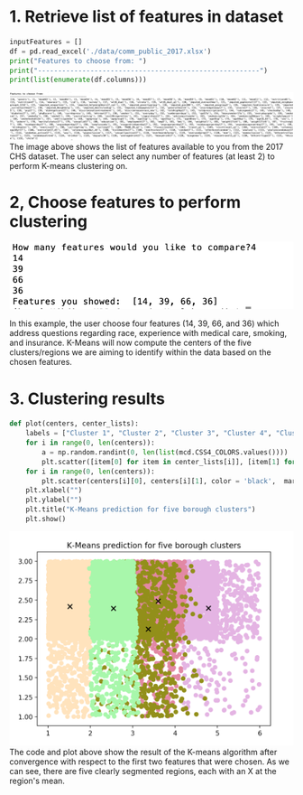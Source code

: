 # 1. Retrieve list of features in dataset
```python
inputFeatures = []
df = pd.read_excel('./data/comm_public_2017.xlsx')
print("Features to choose from: ")
print("-------------------------------------------------------")
print(list(enumerate(df.columns)))
```
![Image](/images/list_of_features.png?raw=true)
The image above shows the list of features available to you from the 2017 CHS dataset. The user can select any number of features (at least 2) to perform K-means clustering on. 






# 2, Choose features to perform clustering
![Image](/images/add_features.png?raw=true)

In this example, the user choose four features (14, 39, 66, and 36) which address questions regarding race, experience with medical care, smoking, and insurance. K-Means will now compute the centers of the five clusters/regions we are aiming to identify within the data based on the chosen features. 




# 3. Clustering results
```python
def plot(centers, center_lists):
    labels = ["Cluster 1", "Cluster 2", "Cluster 3", "Cluster 4", "Cluster 5"]
    for i in range(0, len(centers)):
        a = np.random.randint(0, len(list(mcd.CSS4_COLORS.values())))
        plt.scatter([item[0] for item in center_lists[i]], [item[1] for item in center_lists[i]], color = list(mcd.CSS4_COLORS.values())[a])
    for i in range(0, len(centers)):
        plt.scatter(centers[i][0], centers[i][1], color = 'black',  marker = 'x', s=50, label=labels[i])
    plt.xlabel("")
    plt.ylabel("")
    plt.title("K-Means prediction for five borough clusters")
    plt.show()
```
![Image](/images/result2.png?raw=true)
The code and plot above show the result of the K-means algorithm after convergence with respect to the first two features that were chosen. As we can see, there are five clearly segmented regions, each with an X at the region's mean.
